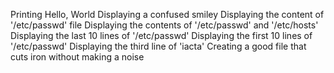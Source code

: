 Printing Hello, World
Displaying a confused smiley
Displaying the content of '/etc/passwd' file
Displaying the contents of '/etc/passwd' and '/etc/hosts'
Displaying the last 10 lines of '/etc/passwd'
Displaying the first 10 lines of '/etc/passwd'
Displaying the third line of 'iacta'
Creating a good file that cuts iron without making a noise 
